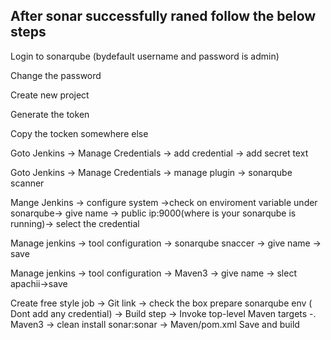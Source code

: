 <h2>After sonar successfully raned follow the below steps</h2>

Login to sonarqube (bydefault username and password is admin)

Change the  password 

Create new project 

Generate the token 

Copy the tocken somewhere else 

Goto Jenkins -> Manage Credentials -> add credential -> add secret text 

Goto Jenkins -> Manage Credentials -> manage plugin -> sonarqube scanner

Mange Jenkins -> configure system ->check on enviroment variable under sonarqube-> give name -> public ip:9000(where is your sonarqube is running)-> select the credential

Manage jenkins -> tool configuration ->  sonarqube snaccer -> give name -> save 

Manage jenkins -> tool configuration ->  Maven3 -> give name -> slect apachii->save


Create free style job -> Git link -> check the box  prepare sonarqube env ( Dont add any credential) -> Build step -> Invoke top-level Maven targets -. Maven3 -> clean install sonar:sonar -> Maven/pom.xml Save and build 



